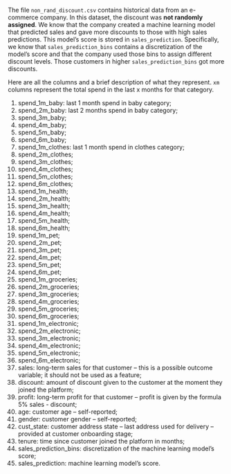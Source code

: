 The file `non_rand_discount.csv` contains historical data from an e-commerce company. In this dataset, the discount was
**not randomly assigned**. We know that the company created a machine learning model that predicted sales and gave more
discounts to those with high sales predictions. This model’s score is stored in `sales_prediction`. Specifically, we know
that `sales_prediction_bins` contains a discretization of the model’s score and that the company used those bins to assign
different discount levels. Those customers in higher `sales_prediction_bins` got more discounts.

Here are all the columns and a brief description of what they represent. `xm` columns represent the total spend in the
last x months for that category.

1. spend_1m_baby: last 1 month spend in baby category;
2. spend_2m_baby: last 2 months spend in baby category;
3. spend_3m_baby;
4. spend_4m_baby;
5. spend_5m_baby;
6. spend_6m_baby;
7. spend_1m_clothes: last 1 month spend in clothes category;
8. spend_2m_clothes;
9. spend_3m_clothes;
10. spend_4m_clothes;
11. spend_5m_clothes;
12. spend_6m_clothes;
13. spend_1m_health;
14. spend_2m_health;
15. spend_3m_health;
16. spend_4m_health;
17. spend_5m_health;
18. spend_6m_health;
19. spend_1m_pet;
20. spend_2m_pet;
21. spend_3m_pet;
22. spend_4m_pet;
23. spend_5m_pet;
24. spend_6m_pet;
25. spend_1m_groceries;
26. spend_2m_groceries;
27. spend_3m_groceries;
28. spend_4m_groceries;
29. spend_5m_groceries;
30. spend_6m_groceries;
31. spend_1m_electronic;
32. spend_2m_electronic;
33. spend_3m_electronic;
34. spend_4m_electronic;
35. spend_5m_electronic;
36. spend_6m_electronic;
37. sales: long-term sales for that customer – this is a possible outcome variable; it should not be used as a feature;
38. discount: amount of discount given to the customer at the moment they joined the platform;
39. profit: long-term profit for that customer – profit is given by the formula 5% sales - discount;
40. age: customer age – self-reported;
41. gender: customer gender – self-reported;
42. cust_state: customer address state – last address used for delivery – provided at customer onboarding stage;
43. tenure: time since customer joined the platform in months;
44. sales_prediction_bins: discretization of the machine learning model’s score;
45. sales_prediction: machine learning model’s score.